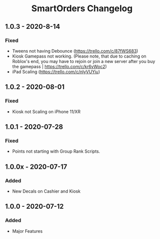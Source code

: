 <div align="center">

# **SmartOrders Changelog**

</div>

## 1.0.3 - 2020-8-14 
### **Fixed** 
- Tweens not having Debounce (https://trello.com/c/87fWS683) 
- Kiosk Gamepass not working. (Please note, that due to caching on Roblox's end, you may have to rejoin or join a new server after you buy the gamepass | https://trello.com/c/kr6vWoc2) 
- iPad Scaling (https://trello.com/c/nlyVUYiu)

## 1.0.2 - 2020-08-01
### **Fixed**
- Kiosk not Scaling on iPhone 11/XR

## 1.0.1 - 2020-07-28
### **Fixed**
- Points not starting with Group Rank Scripts.

## 1.0.0x - 2020-07-17
### **Added**
- New Decals on Cashier and Kiosk

## 1.0.0 - 2020-07-12
### **Added**
- Major Features
